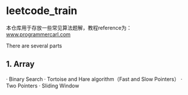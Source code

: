 # leetcode_train
本仓库用于存放一些常见算法题解，教程reference为：www.programmercarl.com

There are several parts
## 1. Array
· Binary Search
· Tortoise and Hare algorithm（Fast and Slow Pointers）
· Two Pointers
· Sliding Window

